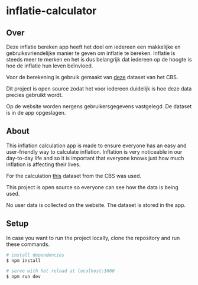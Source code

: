 # inflatie-calculator

## Over

Deze inflatie bereken app heeft het doel om iedereen een makkelijke en gebruiksvriendelijke manier te geven om inflatie te bereken.
Inflatie is steeds meer te merken en het is dus belangrijk dat iedereen op de hoogte is hoe de inflatie hun leven beïnvloed.

Voor de berekening is gebruik gemaakt van [deze](https://opendata.cbs.nl/#/CBS/nl/dataset/70936ned/table?ts=1664823822870) dataset van het CBS.

Dit project is open source zodat het voor iedereen duidelijk is hoe deze data precies gebruikt wordt.

Op de website worden nergens gebruikersgegevens vastgelegd.
De dataset is in de app opgeslagen.

## About

This inflation calculation app is made to ensure everyone has an easy and user-friendly way to calculate inflation.
Inflation is very noticeable in our day-to-day life and so it is important that everyone knows just how much inflation is affecting their lives.

For the calculation [this](https://opendata.cbs.nl/#/CBS/nl/dataset/70936ned/table?ts=1664823822870) dataset from the CBS was used.

This project is open source so everyone can see how the data is being used.

No user data is collected on the website.
The dataset is stored in the app.

## Setup

In case you want to run the project locally, clone the repository and run these commands.

```bash
# install dependencies
$ npm install

# serve with hot reload at localhost:3000
$ npm run dev
```
